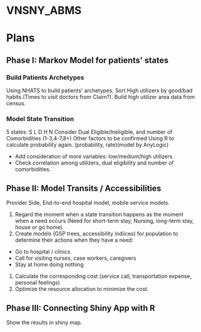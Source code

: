 # VNSNY_ABMS
# Plans

## Phase I: Markov Model for patients' states
### Build Patients Archetypes
Using NHATS to build patients' archetypes. Sort High utilizers by good/bad habits.(Times to visit doctors from Claim?). Build high utilizer area data from census.
### Model State Transition
5 states: S L D H N
Consider Dual Eligible/Ineligible, and number of Comorbidities (1-3,4-7,8+)
Other factors to be confirmed
Using R to calculate probability again. (probability, rate)(model by AnyLogic)
* Add consideration of more variables: low/medium/high utilizers.
* Check correlation among utilizers, dual eligibility and number of comorbidities.

## Phase II: Model Transits / Accessibilities
Provider Side, End-to-end hospital model, mobile service models.
1. Regard the moment when a state transition happens as the moment when a need occurs (Need for short-term stay, Nursing, long-term stay, house or go home).
1. Create models (GSP trees, accessibility indiices) for population to determine their actions when they have a need:
* Go to hospital / clinics
* Call for visiting nurses, case workers, caregivers
* Stay at home doing nothing
1. Calculate the corresponding cost (service call, transportation expense, personal feelings)
1. Optimize the resource allocation to minimize the cost.

## Phase III: Connecting Shiny App with R
Show the results in shiny map.
